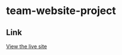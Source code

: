 # team-website-project
## Link
[View the live site](https://github.com/iitroublesii/team-website-project.git)
